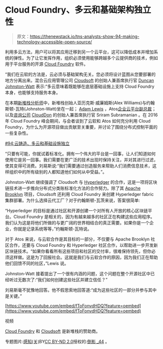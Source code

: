 # Cloud Foundry、多云和基础架构独立性

> 原文：<https://thenewstack.io/tns-analysts-show-94-making-technology-accessible-open-source/>

利用多云方法，用户可以将其应用迁移到另一个云平台，这可以降低成本并增加系统的弹性。为了让它发挥作用，组织必须使用能够跨越多个云提供商的技术，例如用于平台服务的开源 [Cloud Foundry](https://www.cloudfoundry.org/) 软件。

“我们在云软的方法是，云必须与基础架构无关。您必须将设计蓝图从您要部署的地方分离出来。混合云应用管理公司 [Cloudsoft](https://cloudsoft.io/) 的创始人兼首席执行官 [Duncan Johnston-Watt](https://twitter.com/duncanjw) 表示:“多云意味着既能够在底层基础设施上支持 Cloud Foundry 本身，也能够支持服务本身。

在本期[新堆栈分析师](/tag/the-new-stack-analysts/)中，新堆栈创始人亚历克斯·威廉姆斯(Alex Williams)与约翰斯顿-瓦特(Johnston-Watt)坐在一起； [Adam Lewis](https://twitter.com/adamrlewis) ，Atos[企业云平台副总裁](http://atos.net/en-us/home.html)；以及[咨询公司](https://twitter.com/sriramhere) [CloudDon](http://www.clouddon.com/) 的创始人兼首席执行官 Sriram Subramanian 。在 2016 年 Cloud Foundry 峰会期间，与会者谈到了云软和 Atos 如何充分利用 Cloud Foundry，为什么为开源项目做出贡献至关重要，并讨论了围绕分布式控制平面的一些复杂性。

[#94:云铸造、多云和基础设施独立](https://thenewstack.simplecast.com/episodes/94-cloud-foundry-the-multi-cloud-and-infrastructure-independence)

“只要有可能，你就试着标准化。拥有一个伟大的平台是一回事，让人们知道如何使用它是另一回事。我们需要在更广泛的技术出现时保持关注，并对其进行过滤，使其变得可消费。刘易斯说:“我们需要通过创造服务来帮助人们消费信息技术，这样组织中的所有级别的人都知道他们如何从中受益。”。

Johnston-Watt 继续强调了 Cloudsoft 与 [Hyperledger](https://www.hyperledger.org/) 的合作，这是一项将区块链技术进一步推向分布式分类账标准化方法的合作努力。除了其 [Apache Brooklyn](https://thenewstack.io/rise-machines-apache-brooklyn-autonomous-computing/) 项目，Cloudsoft 还利用 Cloud Foundry 来创建 Hyperledger fabric 集群部署。为什么选择云代工厂？对于约翰斯顿-瓦茨来说，答案很简单:

“Hyperledger 的目标是通过社区和开源创建一个对所有人开放的核心区块链平台。Cloud Foundry 是相关的，因为有越来越多的社区正在构建这些应用程序。我们认为这是将他们所做的与更广阔的世界相结合的真正需要。如果你是一个企业，你就是记录系统等等，”约翰斯顿-瓦特说。

对于 Atos 来说，与云软合作是其目标的一部分，不仅要与 Apache Brooklyn 社区合作，还要与 Cloud Foundry 和 Hyperledger 社区合作，以帮助进一步开发新区块链技术。“如果你看看所有这些项目和社区的交付率，很难保持领先，但你必须这样做。这是为了回报社会。这就是我们与云软合作的原因，因为我们正在帮助他们回馈不同的社区，”Lewis 说。

Johnston-Watt 接着提出了一个很有内涵的问题，这个问题在整个开源社区中已经听过无数次了:“我们如何创建这些社区并建立信任？”

刘易斯毫不犹豫地回答。他不假思索地回答道:“成为这些社区的一部分并参与其中是关键。”

[https://www.youtube.com/embed/fToFonvdHDQ?feature=oembed](https://www.youtube.com/embed/fToFonvdHDQ?feature=oembed)

视频

[Cloud Foundry](https://www.cloudfoundry.org/) 和 [Cloudsoft](https://cloudsoft.io/) 是新堆栈的赞助商。

专题图片:[感知(关)](https://www.flickr.com/photos/mini_malist/)BY[CC BY-ND 2.0](https://creativecommons.org/licenses/by-nd/2.0/)授权的:[倒影 _44](https://www.flickr.com/photos/mini_malist/14325669122/in/photolist-nPUNkd-gednHH-d64VuU-9JTyx3-p2RasG-o1zuNY-4yK7wX-nYKW68-kZK1CZ-n1V61G-pNjQyd-ccLefq-p3SX9H-opiyKu-ae4GZN-dM8o1B-pt4Ah9-ay5db9-rdM7zG-osSJhR-otEoDv-FMtBjn-iQ8pKS-fsnLCo-pu7nuF-HBqgWe-7gKUes-buFkQ8-r3mxcL-o2P6Uy-qX2guQ-poTFWJ-rm4taH-igEVz8-iugvvy-5wTkdo-i6pjAZ-gqhfPg-fNxDJg-jsWNXp-qX87dV-q9b1sm-gZyLpP-nB5ZBJ-mZGT1Q-bpQuS3-9prqKs-nnfqte-rgKcxf-f8GboC) 。

<svg xmlns:xlink="http://www.w3.org/1999/xlink" viewBox="0 0 68 31" version="1.1"><title>Group</title> <desc>Created with Sketch.</desc></svg>